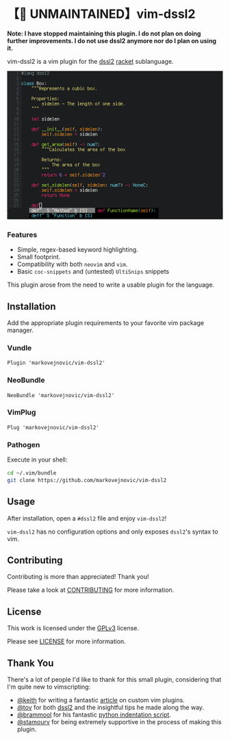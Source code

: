 # 【🛑 UNMAINTAINED】vim-dssl2

**Note: I have stopped maintaining this plugin. I do not plan on doing further improvements. I do not use dssl2 anymore nor do I plan on using it.**

vim-dssl2 is a vim plugin for the [dssl2](https://github.com/tov/dssl2)
[racket](https://racket-lang.org/) sublanguage.

![Screenshot](https://raw.githubusercontent.com/markovejnovic/vim-dssl2/master/.github/screenshot.png)

### Features

* Simple, regex-based keyword highlighting.
* Small footprint.
* Compatibility with both `neovim` and `vim`.
* Basic `coc-snippets` and (untested) `UltiSnips` snippets

This plugin arose from the need to write a usable plugin for the language.

## Installation

Add the appropriate plugin requirements to your favorite vim package manager.

### Vundle

```vim
Plugin 'markovejnovic/vim-dssl2'
```

### NeoBundle

```vim
NeoBundle 'markovejnovic/vim-dssl2'
```

### VimPlug

```vim
Plug 'markovejnovic/vim-dssl2'
```

### Pathogen

Execute in your shell:

```bash
cd ~/.vim/bundle
git clone https://github.com/markovejnovic/vim-dssl2
```

## Usage

After installation, open a `#dssl2` file and enjoy `vim-dssl2`!

`vim-dssl2` has no configuration options and only exposes `dssl2`'s syntax to
vim.

## Contributing

Contributing is more than appreciated! Thank you!

Please take a look at
[CONTRIBUTING](https://github.com/markovejnovic/vim-dssl2/blob/master/CONTRIBUTING.md)
for more information.

## License

This work is licensed under the
[GPLv3](https://www.gnu.org/licenses/gpl-3.0.en.html) license.

Please see [LICENSE](https://github.com/markovejnovic/vim-dssl2/blob/master/LICENSE)
for more information.

## Thank You

There's a lot of people I'd like to thank for this small plugin, considering
that I'm quite new to vimscripting:
* [@keith](https://github.com/keith) for writing a fantastic
[article](https://thoughtbot.com/blog/writing-vim-syntax-plugins) on custom vim
plugins.
* [@tov](https://github.com/tov/) for both
[dssl2](https://github.com/tov/dssl2) and the insightful tips he made along the
way.
* [@brammool](https://github.com/brammool) for his fantastic
[python indentation script](https://github.com/vim/vim/blob/master/runtime/indent/python.vim).
* [@stamourv](https://github.com/stamourv) for being extremely supportive in
the process of making this plugin.
